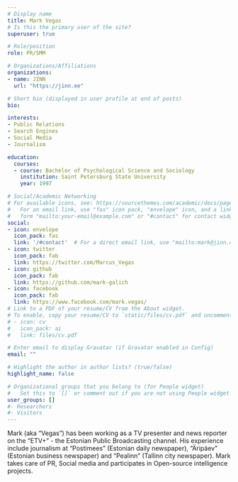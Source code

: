 ```yaml
---
# Display name
title: Mark Vegas
# Is this the primary user of the site?
superuser: true

# Role/position
role: PR/SMM

# Organizations/Affiliations
organizations:
- name: JINN
  url: "https://jinn.ee"

# Short bio (displayed in user profile at end of posts)
bio: 

interests:
- Public Relations
- Search Engines
- Social Media
- Journalism

education:
  courses:
  - course: Bachelor of Psychological Science and Sociology 
    institution: Saint Petersburg State University
    year: 1997

# Social/Academic Networking
# For available icons, see: https://sourcethemes.com/academic/docs/page-builder/#icons
#   For an email link, use "fas" icon pack, "envelope" icon, and a link in the
#   form "mailto:your-email@example.com" or "#contact" for contact widget.
social:
- icon: envelope
  icon_pack: fas
  link: '/#contact'  # For a direct email link, use "mailto:mark@jinn.ee".
- icon: twitter
  icon_pack: fab
  link: https://twitter.com/Marcus_Vegas
- icon: github
  icon_pack: fab
  link: https://github.com/mark-galich
- icon: facebook
  icon_pack: fab
  link: https://www.facebook.com/mark.vegas/
# Link to a PDF of your resume/CV from the About widget.
# To enable, copy your resume/CV to `static/files/cv.pdf` and uncomment the lines below.
# - icon: cv
#   icon_pack: ai
#   link: files/cv.pdf

# Enter email to display Gravatar (if Gravatar enabled in Config)
email: ""

# Highlight the author in author lists? (true/false)
highlight_name: false

# Organizational groups that you belong to (for People widget)
#   Set this to `[]` or comment out if you are not using People widget.
user_groups: []
#- Researchers
#- Visitors
---
```


Mark (aka “Vegas”) has been working as a TV presenter and news reporter on the “ETV+” - the Estonian Public Broadcasting channel. His experience include journalism at “Postimees” (Estonian daily newspaper), “Äripäev” (Estonian business newspaper) and “Pealinn” (Tallinn city newspaper). Mark takes care of PR, Social media and participates in Open-source intelligence projects.
